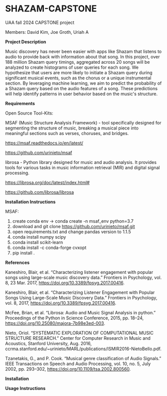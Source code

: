 # SHAZAM-CAPSTONE
UAA fall 2024 CAPSTONE project

Members: David Kim, Joe Groth, Uriah A

**Project Description**

Music discovery has never been easier with apps like Shazam that listens to audio to provide back with information about that song. In this project, over 188 million Shazam query timings, aggregated across 20 songs will be analyzed to create histograms of user queries for each song. We hypothesize that users are more likely to initiate a Shazam query during significant musical events, such as the chorus or a unique instrumental section. By leveraging machine learning, we aim to predict the probability of a Shazam query based on the audio features of a song. These predictions will help identify patterns in user behavior based on the music's structure.

**Requirements**

Open Source Tool-Kits:

MSAF (Music Structure Analysis Framework) - tool specifically designed for segmenting the structure of music, breaking a musical piece into meaningful sections such as verses, choruses, and bridges.

https://msaf.readthedocs.io/en/latest/

https://github.com/urinieto/msaf

librosa - Python library designed for music and audio analysis. It provides tools for various tasks in music information retrieval (MIR) and digital signal processing.

https://librosa.org/doc/latest/index.html#

https://github.com/librosa/librosa

**Installation Instructions**

MSAF:

1. create conda env -> conda create -n msaf_env python=3.7
2. download and git clone https://github.com/urinieto/msaf.git
3. open requirements.txt and change pandas version to 1.1.5
4. conda install numpy scipy
5. conda install scikit-learn
6. conda install -c conda-forge cvxopt
7. pip install .


**References**

Kaneshiro, Blair, et al. “Characterizing listener engagement with popular songs using large-scale music discovery data.” Frontiers in Psychology, vol. 8, 23 Mar. 2017, https://doi.org/10.3389/fpsyg.2017.00416.

Kaneshiro, Blair, et al. “Characterizing Listener Engagement with Popular Songs Using Large-Scale Music Discovery Data.” Frontiers in Psychology, vol. 8, 2017, https://doi.org/10.3389/fpsyg.2017.00416.

McFee, Brian, et al. “Librosa: Audio and Music Signal Analysis in python.” Proceedings of the Python in Science Conference, 2015, pp. 18–24, https://doi.org/10.25080/majora-7b98e3ed-003.

Nieto, Oriol. “SYSTEMATIC EXPLORATION OF COMPUTATIONAL MUSIC  STRUCTURE RESEARCH.” Center for Computer Research in Music and Acoustics, Stanford University, Aug. 2016, ccrma.stanford.edu/~urinieto/MARL/publications/ISMIR2016-NietoBello.pdf.

Tzanetakis, G., and P. Cook. “Musical genre classification of Audio Signals.” IEEE Transactions on Speech and Audio Processing, vol. 10, no. 5, July 2002, pp. 293–302, https://doi.org/10.1109/tsa.2002.800560. 

**Installation**


**Usage Instructions**


